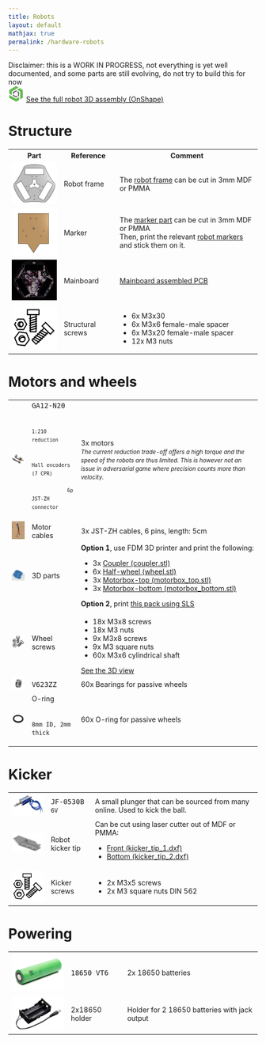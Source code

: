 ```yaml
---
title: Robots
layout: default
mathjax: true
permalink: /hardware-robots
---
```


<div class="alert alert-danger">
    Disclaimer: this is a WORK IN PROGRESS, not everything is yet well documented, and some parts are still
    evolving, do not try to build this for now
</div>

<div class="alert alert-secondary text-center">
    <img src="/assets/imgs/onshape.png" width="32"/>
    <a href="https://cad.onshape.com/documents/c5fe05581d14c59bfb08f79e/w/a8cb82e3a358c0b06e1cbf91/e/f45372d8263c18466905bd9b?renderMode=0&uiState=616d8b41f463de7ef1eedc0f">
        See the full robot 3D assembly (OnShape)
    </a>
</div>

# Structure

<table class="table table-striped table-responsive">
    <tr>
        <th>
        Part
        </th>
        <th style="min-width:25%">
        Reference
        </th>
        <th>
        Comment
        </th>
    </tr>
        <tr>
        <td>
            <img src="/assets/imgs/frame.png" width="128" /><br/>
        </td>
        <td>
            Robot frame
        </td>
        <td>
            The <a href="https://github.com/robot-soccer-kit/robot-soccer-kit/raw/master/mechanics/frame.dxf">robot frame</a> can be cut in 3mm MDF or PMMA
        </td>
    </tr>
    <tr>
        <td>
            <img src="/assets/imgs/marker.png" width="128" /><br/>
        </td>
        <td>
            Marker
        </td>
        <td>
            The <a href="https://github.com/robot-soccer-kit/robot-soccer-kit/raw/master/mechanics/marker.dxf">marker part</a> can be cut in 3mm MDF or PMMA
            <br/>
            Then, print the relevant <a href="/coordinates-field-markers#robots">robot markers</a> and stick them on it.
        </td>
    </tr>
    <tr>
        <td>
            <img src="/assets/imgs/pcb.png" width="128" /><br/>
        </td>
        <td>
            Mainboard
        </td>
        <td>
            <a href="/electronics">
            Mainboard assembled PCB
            </a>
        </td>
    </tr>
    <tr>
        <td>
            <img src="/assets/imgs/screws.png" width="128" /><br/>
        </td>
        <td>
            Structural screws
        </td>
        <td>
            <ul>
                <li>6x M3x30</li>
                <li>6x M3x6 female-male spacer</li>
                <li>6x M3x20 female-male spacer</li>
                <li>12x M3 nuts</li>
            </ul>
        </td>
    </tr>
</table>

# Motors and wheels

<table class="table table-striped table-responsive">
    <tr>
        <td>
            <img src="/assets/imgs/n20.png" width="128" /><br/>
        </td>
        <td>
            <kbd>GA12-N20</kbd>
            <br/>
            <small><code>
            1:210 reduction<br/>
            Hall encoders (7 CPR)<br/>
            6p JST-ZH connector
            </code></small>
            <br/>
        </td>
        <td>
            3x motors
            <br/>
            <small><em>
            The current reduction trade-off offers a high torque and the speed of the robots are thus limited.
            This is however not an issue in adversarial game where precision counts more than velocity.
            </em></small>
        </td>
    </tr>
    <tr>
        <td>
            <img src="/assets/imgs/jst-zh-cable.png" width="128" /><br/>
        </td>
        <td>
            Motor cables
        </td>
        <td>
            3x JST-ZH cables, 6 pins, length: 5cm
        </td>
    </tr>
    <tr>
        <td>
            <img src="/assets/imgs/wheel-parts.png" width="128" /><br/>
        </td>
        <td>
            3D parts
        </td>
        <td>
            <b>Option 1</b>, use FDM 3D printer and print the following:
            <ul>
                <li>
                3x
                <a href="https://github.com/robot-soccer-kit/robot-soccer-kit/raw/master/mechanics/coupler.stl">
                    Coupler (coupler.stl)
                </a>
                </li>
                <li>
                6x
                <a href="https://github.com/robot-soccer-kit/robot-soccer-kit/raw/master/mechanics/wheel.stl">
                    Half-wheel (wheel.stl)
                </a>
                </li>
                <li>
                3x
                <a href="https://github.com/robot-soccer-kit/robot-soccer-kit/raw/master/mechanics/motorbox_top.stl">
                    Motorbox-top (motorbox_top.stl)
                </a>
                </li>
                <li>
                3x
                <a href="https://github.com/robot-soccer-kit/robot-soccer-kit/raw/master/mechanics/motorbox_bottom.stl">
                    Motorbox-bottom (motorbox_bottom.stl)
                </a>
                </li>
            </ul>
            <b>Option 2</b>, print 
            <a href="https://github.com/robot-soccer-kit/robot-soccer-kit/raw/master/mechanics/stack.stl">
            this pack using SLS
            </a>
        </td>
    </tr>
    <tr>
        <td>
            <img src="/assets/imgs/screws.png" width="128" /><br/>
        </td>
        <td>
            Wheel screws
        </td>
        <td>
            <ul>
                <li>18x M3x8 screws</li>
                <li>18x M3 nuts</li>
                <li>9x M3x8 screws</li>
                <li>9x M3 square nuts</li>
                <li>60x M3x6 cylindrical shaft</li>
            </ul>
            <a href="https://cad.onshape.com/documents/beccbfab729802507eb805eb/w/cfcb9ed7f156d2b4ab0a6a83/e/76e58097a54be25b6c68caca?explodedView=MKC8py8%2FfMHkcshYX&renderMode=0&rightPanel=explodedViewPanel&uiState=620185090f3755693d197f24">See the 3D view</a>
        </td>
    </tr>
    <tr>
        <td>
            <img src="/assets/imgs/bearing.png" width="128" /><br/>
        </td>
        <td>
            <kbd>V623ZZ</kbd>
        </td>
        <td>
            60x Bearings for passive wheels
        </td>
    </tr>
    <tr>
        <td>
            <img src="/assets/imgs/oring.png" width="128" /><br/>
        </td>
        <td>
            O-ring<br/>
            <code>
            8mm ID, 2mm thick
            </code>
        </td>
        <td>
            60x O-ring for passive wheels
        </td>
    </tr>
</table>

# Kicker

<table class="table table-striped table-responsive">
    <tr>
        <td>
            <img src="/assets/imgs/solenoid.png" width="128" /><br/>
        </td>
        <td>
            <kbd>JF-0530B</kbd>
            <br/>
            <code>6V</code>
            <br/>
        </td>
        <td>
            A small plunger that can be sourced from many online. Used to kick the ball.
        </td>
    </tr>
    <tr>
        <td>
            <img src="/assets/imgs/kicker_tip.png" width="128" /><br/>
        </td>
        <td>
            Robot kicker tip
        </td>
        <td>
        Can be cut using laser cutter out of MDF or PMMA:
            <ul>
                <li>
                <a href="https://github.com/robot-soccer-kit/robot-soccer-kit/raw/master/mechanics/kicker_tip_1.dxf">
                Front (kicker_tip_1.dxf)
                </a>
                </li>
                <li>
                <a href="https://github.com/robot-soccer-kit/robot-soccer-kit/raw/master/mechanics/kicker_tip_2.dxf">
                Bottom (kicker_tip_2.dxf)
                </a>
                </li>
            </ul>
        </td>
    </tr>
    <tr>
        <td>
            <img src="/assets/imgs/screws.png" width="128" /><br/>
        </td>
        <td>
            Kicker screws
        </td>
        <td>
            <ul>
                <li>2x M3x5 screws</li>
                <li>2x M3 square nuts DIN 562</li>
            </ul>
        </td>
    </tr>
</table>

# Powering

<table class="table table-striped table-responsive">
    <tr>
        <td>
            <img src="/assets/imgs/18650.png" width="128" /><br/>
        </td>
        <td>
            <kbd>18650 VT6</kbd>
        </td>
        <td>
            2x 18650 batteries
        </td>
    </tr>
    <tr>
        <td>
            <img src="/assets/imgs/holder.png" width="128" /><br/>
        </td>
        <td>
            2x18650 holder
        </td>
        <td>
            Holder for 2 18650 batteries with jack output
        </td>
    </tr>
</table>
